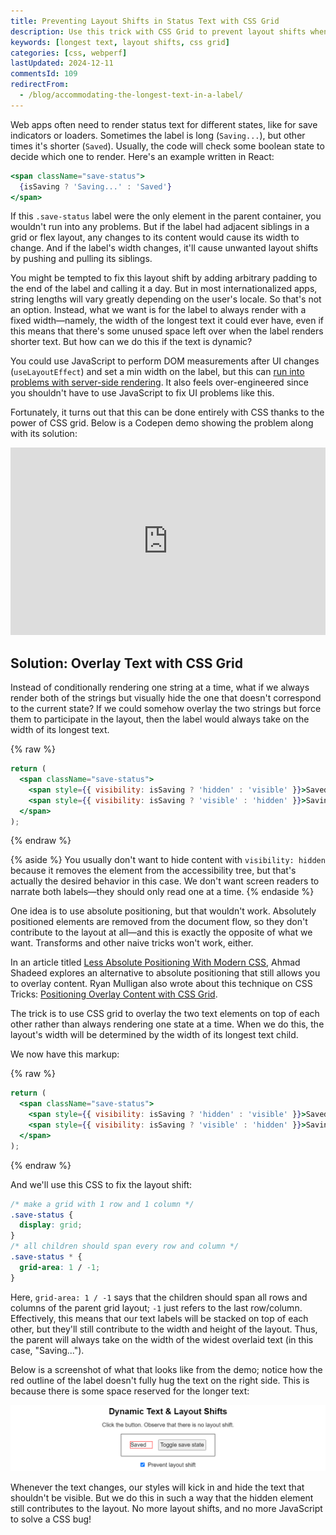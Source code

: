 ```yaml
---
title: Preventing Layout Shifts in Status Text with CSS Grid
description: Use this trick with CSS Grid to prevent layout shifts when swapping text in status indicators.
keywords: [longest text, layout shifts, css grid]
categories: [css, webperf]
lastUpdated: 2024-12-11
commentsId: 109
redirectFrom:
  - /blog/accommodating-the-longest-text-in-a-label/
---
```


Web apps often need to render status text for different states, like for save indicators or loaders. Sometimes the label is long (`Saving...`), but other times it's shorter (`Saved`). Usually, the code will check some boolean state to decide which one to render. Here's an example written in React:

```jsx
<span className="save-status">
  {isSaving ? 'Saving...' : 'Saved'}
</span>
```

If this `.save-status` label were the only element in the parent container, you wouldn't run into any problems. But if the label had adjacent siblings in a grid or flex layout, any changes to its content would cause its width to change. And if the label's width changes, it'll cause unwanted layout shifts by pushing and pulling its siblings.

You might be tempted to fix this layout shift by adding arbitrary padding to the end of the label and calling it a day. But in most internationalized apps, string lengths will vary greatly depending on the user's locale. So that's not an option. Instead, what we want is for the label to always render with a fixed width—namely, the width of the longest text it could ever have, even if this means that there's some unused space left over when the label renders shorter text. But how can we do this if the text is dynamic?

You could use JavaScript to perform DOM measurements after UI changes (`useLayoutEffect`) and set a min width on the label, but this can [run into problems with server-side rendering](https://gist.github.com/gaearon/e7d97cdf38a2907924ea12e4ebdf3c85). It also feels over-engineered since you shouldn't have to use JavaScript to fix UI problems like this.

Fortunately, it turns out that this can be done entirely with CSS thanks to the power of CSS grid. Below is a Codepen demo showing the problem along with its solution:

<iframe height="300" style="width: 100%;" scrolling="no" title="Fixing layout shifts caused by dynamically rendered text" src="https://codepen.io/AleksandrHovhannisyan/embed/preview/BaZJoyK?default-tab=result" frameborder="no" loading="lazy" allowtransparency="true" allowfullscreen="true">
  See the Pen <a href="https://codepen.io/AleksandrHovhannisyan/pen/BaZJoyK">
  Fixing layout shifts caused by dynamically rendered text</a> by Aleksandr Hovhannisyan (<a href="https://codepen.io/AleksandrHovhannisyan">@AleksandrHovhannisyan</a>)
  on <a href="https://codepen.io">CodePen</a>.
</iframe>

## Solution: Overlay Text with CSS Grid

Instead of conditionally rendering one string at a time, what if we always render both of the strings but visually hide the one that doesn't correspond to the current state? If we could somehow overlay the two strings but force them to participate in the layout, then the label would always take on the width of its longest text.

{% raw %}
```jsx
return (
  <span className="save-status">
    <span style={{ visibility: isSaving ? 'hidden' : 'visible' }}>Saved</span>
    <span style={{ visibility: isSaving ? 'visible' : 'hidden' }}>Saving...</span>
  </span>
);
```
{% endraw %}

{% aside %}
You usually don't want to hide content with `visibility: hidden` because it removes the element from the accessibility tree, but that's actually the desired behavior in this case. We don't want screen readers to narrate both labels—they should only read one at a time.
{% endaside %}

One idea is to use absolute positioning, but that wouldn't work. Absolutely positioned elements are removed from the document flow, so they don't contribute to the layout at all—and this is exactly the opposite of what we want. Transforms and other naive tricks won't work, either.

In an article titled [Less Absolute Positioning With Modern CSS](https://ishadeed.com/article/less-absolute-positioning-modern-css/), Ahmad Shadeed explores an alternative to absolute positioning that still allows you to overlay content. Ryan Mulligan also wrote about this technique on CSS Tricks: [Positioning Overlay Content with CSS Grid](https://css-tricks.com/positioning-overlay-content-with-css-grid/).

The trick is to use CSS grid to overlay the two text elements on top of each other rather than always rendering one state at a time. When we do this, the layout's width will be determined by the width of its longest text child.

We now have this markup:

{% raw %}
```jsx
return (
  <span className="save-status">
    <span style={{ visibility: isSaving ? 'hidden' : 'visible' }}>Saved</span>
    <span style={{ visibility: isSaving ? 'visible' : 'hidden' }}>Saving...</span>
  </span>
);
```
{% endraw %}

And we'll use this CSS to fix the layout shift:

```css
/* make a grid with 1 row and 1 column */
.save-status {
  display: grid;
}
/* all children should span every row and column */
.save-status * {
  grid-area: 1 / -1;
}
```

Here, `grid-area: 1 / -1` says that the children should span all rows and columns of the parent grid layout; `-1` just refers to the last row/column. Effectively, this means that our text labels will be stacked on top of each other, but they'll still contribute to the width and height of the layout. Thus, the parent will always take on the width of the widest overlaid text (in this case, "Saving...").

Below is a screenshot of what that looks like from the demo; notice how the red outline of the label doesn't fully hug the text on the right side. This is because there is some space reserved for the longer text:

![A layout with a thin black border around it to delineate its box model. A label is rendered inside the layout with its own border, in red. The label has some extra space before the end of its right border, indicating that it's reserved space for longer text. A button is positioned to the right of the label. Below the layout box is an enabled checkbox that reads 'Prevent layout shift.'](./images/fixed-width.png)

Whenever the text changes, our styles will kick in and hide the text that shouldn't be visible. But we do this in such a way that the hidden element still contributes to the layout. No more layout shifts, and no more JavaScript to solve a CSS bug!
